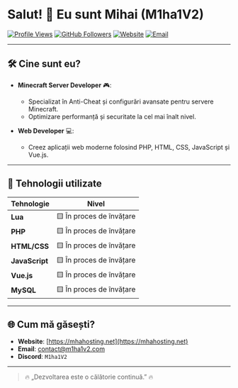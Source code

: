 # Salut! 👋 Eu sunt Mihai (M1ha1V2)

[![Profile Views](https://komarev.com/ghpvc/?username=M1ha1V2&style=flat-square&color=blue)](https://github.com/M1ha1V2)
[![GitHub Followers](https://img.shields.io/github/followers/M1ha1V2?label=Followers&style=flat-square)](https://github.com/M1ha1V2?tab=followers)
[![Website](https://img.shields.io/badge/Website-MHAHosting.net-orange?style=flat-square&logo=google-chrome&logoColor=white)](https://mhahosting.net)
[![Email](https://img.shields.io/badge/Email-contact@m1ha1v2.com-blue?style=flat-square)](mailto:contact@m1ha1v2.com)

---

## 🛠️ Cine sunt eu?
- **Minecraft Server Developer** 🎮:  
  - Specializat în Anti-Cheat și configurări avansate pentru servere Minecraft.
  - Optimizare performanță și securitate la cel mai înalt nivel.

- **Web Developer** 💻:  
  - Creez aplicații web moderne folosind PHP, HTML, CSS, JavaScript și Vue.js.

---

## 🔧 Tehnologii utilizate
| Tehnologie   | Nivel             |
|--------------|-------------------|
| **Lua**      | 🟨 În proces de învățare |
| **PHP**      | 🟨 În proces de învățare |
| **HTML/CSS** | 🟨 În proces de învățare |
| **JavaScript** | 🟨 În proces de învățare |
| **Vue.js**   | 🟨 În proces de învățare |
| **MySQL**    | 🟨 În proces de învățare |

---

## 🌐 Cum mă găsești?
- **Website**: [https://mhahosting.net](https://mhahosting.net)  
- **Email**: [contact@m1ha1v2.com](mailto:contact@m1ha1v2.com)  
- **Discord**: `M1ha1V2`

---

> 🔥 „Dezvoltarea este o călătorie continuă.” 🔥
